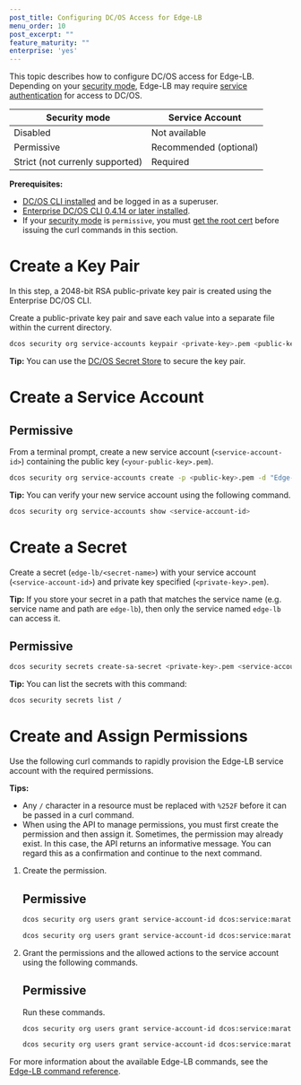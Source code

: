 ```yaml
---
post_title: Configuring DC/OS Access for Edge-LB
menu_order: 10
post_excerpt: ""
feature_maturity: ""
enterprise: 'yes'
---
```


This topic describes how to configure DC/OS access for Edge-LB. Depending on your [security mode](/1.10/overview/security/security-modes/), Edge-LB may require [service authentication](/1.10/security/ent/service-auth/) for access to DC/OS.

| Security mode | Service Account |
|---------------|-----------------------|
| Disabled      | Not available   |
| Permissive    | Recommended (optional) |
| Strict (not currenly supported) | Required   |

**Prerequisites:**

- [DC/OS CLI installed](/1.10/cli/install/) and be logged in as a superuser.
- [Enterprise DC/OS CLI 0.4.14 or later installed](/1.10/cli/enterprise-cli/#ent-cli-install).
- If your [security mode](/1.10/overview/security/security-modes/) is `permissive`, you must [get the root cert](/1.10/networking/tls-ssl/get-cert/) before issuing the curl commands in this section.

# <a name="create-a-keypair"></a>Create a Key Pair
In this step, a 2048-bit RSA public-private key pair is created using the Enterprise DC/OS CLI.

Create a public-private key pair and save each value into a separate file within the current directory.

```bash
dcos security org service-accounts keypair <private-key>.pem <public-key>.pem
```

**Tip:** You can use the [DC/OS Secret Store](/1.10/security/ent/secrets/) to secure the key pair.

# <a name="create-a-service-account"></a>Create a Service Account

## Permissive
From a terminal prompt, create a new service account (`<service-account-id>`) containing the public key (`<your-public-key>.pem`).

```bash
dcos security org service-accounts create -p <public-key>.pem -d "Edge-LB service account" <service-account-id>
```

**Tip:** You can verify your new service account using the following command.

```bash
dcos security org service-accounts show <service-account-id>
```

# <a name="create-an-sa-secret"></a>Create a Secret
Create a secret (`edge-lb/<secret-name>`) with your service account (`<service-account-id>`) and private key specified (`<private-key>.pem`).

**Tip:** If you store your secret in a path that matches the service name (e.g. service name and path are `edge-lb`), then only the service named `edge-lb` can access it.

## Permissive

```bash
dcos security secrets create-sa-secret <private-key>.pem <service-account-id> edge-lb/<secret-name>
```

**Tip:**
You can list the secrets with this command:

```bash
dcos security secrets list /
```

# <a name="give-perms"></a>Create and Assign Permissions
Use the following curl commands to rapidly provision the Edge-LB service account with the required permissions.

**Tips:**

- Any `/` character in a resource must be replaced with `%252F` before it can be passed in a curl command.
- When using the API to manage permissions, you must first create the permission and then assign it. Sometimes, the permission may already exist. In this case, the API returns an informative message. You can regard this as a confirmation and continue to the next command.

1.  Create the permission.

    ## Permissive

    ```bash
    dcos security org users grant service-account-id dcos:service:marathon:marathon:services create --description "Allows access to any service launched by the native Marathon instance"

    dcos security org users grant service-account-id dcos:service:marathon:marathon:admin:events create --description "Allows access to Marathon events"
    ```

1.  Grant the permissions and the allowed actions to the service account using the following commands.

    ## Permissive
    Run these commands.

    ```bash
    dcos security org users grant service-account-id dcos:service:marathon:marathon:services:%252F/users/edgelb-principal read

    dcos security org users grant service-account-id dcos:service:marathon:marathon:admin:events/users/edgelb-principal read
    ```

For more information about the available Edge-LB commands, see the [Edge-LB command reference](/1.10/cli/command-reference/dcos-edgelb/).
